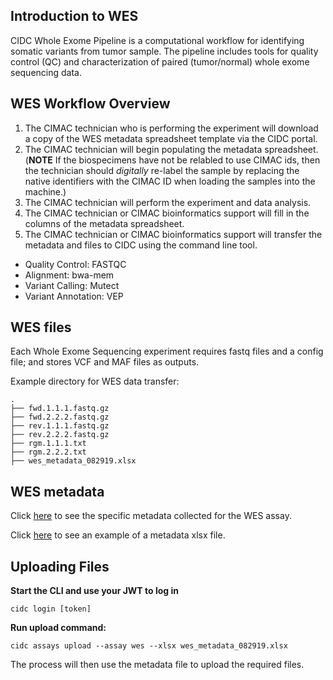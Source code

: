 ## Introduction to WES

CIDC Whole Exome Pipeline is a computational workflow for identifying somatic variants from tumor sample. The pipeline includes 
tools for quality control (QC) and characterization of paired (tumor/normal) whole exome sequencing data.

## WES Workflow Overview

1. The CIMAC technician who is performing the experiment will download a copy of the WES metadata spreadsheet template via the CIDC portal.
2. The CIMAC technician will begin populating the metadata spreadsheet. 
(**NOTE** If the biospecimens have not be relabled to use CIMAC ids, then the technician should *digitally* re-label the sample by replacing the native identifiers with the CIMAC ID when loading the samples into the machine.)
3. The CIMAC technician will perform the experiment and data analysis.
4. The CIMAC technician or CIMAC bioinformatics support will fill in the columns of the metadata spreadsheet.
5. The CIMAC technician or CIMAC bioinformatics support will transfer the metadata and files to CIDC using the command line tool.


- Quality Control: FASTQC
- Alignment: bwa-mem
- Variant Calling: Mutect
- Variant Annotation: VEP

## WES files

Each Whole Exome Sequencing experiment requires fastq files and a config file; and stores VCF and MAF files as outputs.

Example directory for WES data transfer:
```
.
├── fwd.1.1.1.fastq.gz
├── fwd.2.2.2.fastq.gz
├── rev.1.1.1.fastq.gz
├── rev.2.2.2.fastq.gz
├── rgm.1.1.1.txt
├── rgm.2.2.2.txt
├── wes_metadata_082919.xlsx
```

## WES metadata


Click [here](https://cimac-cidc.github.io/cidc-schemas/docs/templates.metadata.wes_template.html) to see the specific metadata collected for the WES assay.

Click [here](https://github.com/CIMAC-CIDC/cidc-schemas/blob/master/template_examples/wes_template.xlsx) to see an example of a metadata xlsx file.

## Uploading Files

**Start the CLI and use your JWT to log in**
~~~~
cidc login [token]
~~~~

**Run upload command:**
~~~~
cidc assays upload --assay wes --xlsx wes_metadata_082919.xlsx
~~~~

The process will then use the metadata file to upload the required files.
